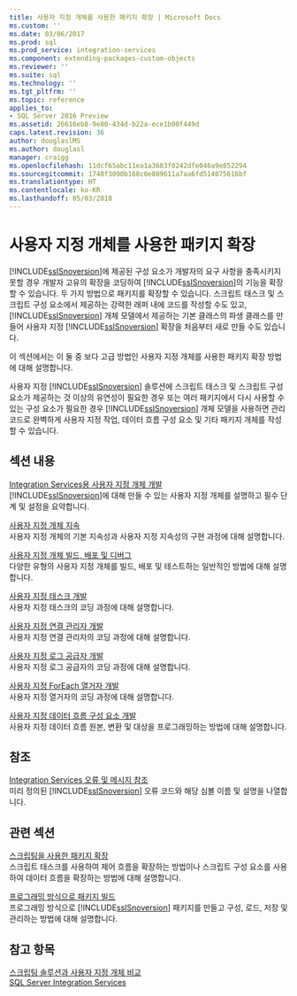 ```yaml
---
title: 사용자 지정 개체를 사용한 패키지 확장 | Microsoft Docs
ms.custom: ''
ms.date: 03/06/2017
ms.prod: sql
ms.prod_service: integration-services
ms.component: extending-packages-custom-objects
ms.reviewer: ''
ms.suite: sql
ms.technology: ''
ms.tgt_pltfrm: ''
ms.topic: reference
applies_to:
- SQL Server 2016 Preview
ms.assetid: 26616eb8-9e80-434d-b22a-ece1b00f449d
caps.latest.revision: 36
author: douglaslMS
ms.author: douglasl
manager: craigg
ms.openlocfilehash: 11dcf65abc11ea1a3683f0242dfe046a9e852294
ms.sourcegitcommit: 1740f3090b168c0e809611a7aa6fd514075616bf
ms.translationtype: HT
ms.contentlocale: ko-KR
ms.lasthandoff: 05/03/2018
---
```

# <a name="extending-packages-with-custom-objects"></a>사용자 지정 개체를 사용한 패키지 확장
  [!INCLUDE[ssISnoversion](../../includes/ssisnoversion-md.md)]에 제공된 구성 요소가 개발자의 요구 사항을 충족시키지 못할 경우 개발자 고유의 확장을 코딩하여 [!INCLUDE[ssISnoversion](../../includes/ssisnoversion-md.md)]의 기능을 확장할 수 있습니다. 두 가지 방법으로 패키지를 확장할 수 있습니다. 스크립트 태스크 및 스크립트 구성 요소에서 제공하는 강력한 래퍼 내에 코드를 작성할 수도 있고, [!INCLUDE[ssISnoversion](../../includes/ssisnoversion-md.md)] 개체 모델에서 제공하는 기본 클래스의 파생 클래스를 만들어 사용자 지정 [!INCLUDE[ssISnoversion](../../includes/ssisnoversion-md.md)] 확장을 처음부터 새로 만들 수도 있습니다.  
  
 이 섹션에서는 이 둘 중 보다 고급 방법인 사용자 지정 개체를 사용한 패키지 확장 방법에 대해 설명합니다.  
  
 사용자 지정 [!INCLUDE[ssISnoversion](../../includes/ssisnoversion-md.md)] 솔루션에 스크립트 태스크 및 스크립트 구성 요소가 제공하는 것 이상의 유연성이 필요한 경우 또는 여러 패키지에서 다시 사용할 수 있는 구성 요소가 필요한 경우 [!INCLUDE[ssISnoversion](../../includes/ssisnoversion-md.md)] 개체 모델을 사용하면 관리 코드로 완벽하게 사용자 지정 작업, 데이터 흐름 구성 요소 및 기타 패키지 개체를 작성할 수 있습니다.  
  
## <a name="in-this-section"></a>섹션 내용  
 [Integration Services용 사용자 지정 개체 개발](../../integration-services/extending-packages-custom-objects/developing-custom-objects-for-integration-services.md)  
 [!INCLUDE[ssISnoversion](../../includes/ssisnoversion-md.md)]에 대해 만들 수 있는 사용자 지정 개체를 설명하고 필수 단계 및 설정을 요약합니다.  
  
 [사용자 지정 개체 지속](../../integration-services/extending-packages-custom-objects/persisting-custom-objects.md)  
 사용자 지정 개체의 기본 지속성과 사용자 지정 지속성의 구현 과정에 대해 설명합니다.  
  
 [사용자 지정 개체 빌드, 배포 및 디버그](../../integration-services/extending-packages-custom-objects/building-deploying-and-debugging-custom-objects.md)  
 다양한 유형의 사용자 지정 개체를 빌드, 배포 및 테스트하는 일반적인 방법에 대해 설명합니다.  
  
 [사용자 지정 태스크 개발](../../integration-services/extending-packages-custom-objects/task/developing-a-custom-task.md)  
 사용자 지정 태스크의 코딩 과정에 대해 설명합니다.  
  
 [사용자 지정 연결 관리자 개발](../../integration-services/extending-packages-custom-objects/connection-manager/developing-a-custom-connection-manager.md)  
 사용자 지정 연결 관리자의 코딩 과정에 대해 설명합니다.  
  
 [사용자 지정 로그 공급자 개발](../../integration-services/extending-packages-custom-objects/log-provider/developing-a-custom-log-provider.md)  
 사용자 지정 로그 공급자의 코딩 과정에 대해 설명합니다.  
  
 [사용자 지정 ForEach 열거자 개발](../../integration-services/extending-packages-custom-objects/foreach-enumerator/developing-a-custom-foreach-enumerator.md)  
 사용자 지정 열거자의 코딩 과정에 대해 설명합니다.  
  
 [사용자 지정 데이터 흐름 구성 요소 개발](../../integration-services/extending-packages-custom-objects/data-flow/developing-a-custom-data-flow-component.md)  
 사용자 지정 데이터 흐름 원본, 변환 및 대상을 프로그래밍하는 방법에 대해 설명합니다.  
  
## <a name="reference"></a>참조  
 [Integration Services 오류 및 메시지 참조](../../integration-services/integration-services-error-and-message-reference.md)  
 미리 정의된 [!INCLUDE[ssISnoversion](../../includes/ssisnoversion-md.md)] 오류 코드와 해당 심볼 이름 및 설명을 나열합니다.  
  
## <a name="related-sections"></a>관련 섹션  
 [스크립팅을 사용한 패키지 확장](../../integration-services/extending-packages-scripting/extending-packages-with-scripting.md)  
 스크립트 태스크를 사용하여 제어 흐름을 확장하는 방법이나 스크립트 구성 요소를 사용하여 데이터 흐름을 확장하는 방법에 대해 설명합니다.  
  
 [프로그래밍 방식으로 패키지 빌드](../../integration-services/building-packages-programmatically/building-packages-programmatically.md)  
 프로그래밍 방식으로 [!INCLUDE[ssISnoversion](../../includes/ssisnoversion-md.md)] 패키지를 만들고 구성, 로드, 저장 및 관리하는 방법에 대해 설명합니다.  
  
## <a name="see-also"></a>참고 항목  
 [스크립팅 솔루션과 사용자 지정 개체 비교](../../integration-services/extending-packages-scripting/comparing-scripting-solutions-and-custom-objects.md)   
 [SQL Server Integration Services](../../integration-services/sql-server-integration-services.md)  
  
  
